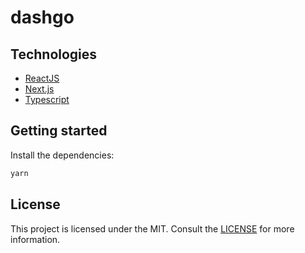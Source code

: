 # dashgo

## Technologies
- [ReactJS](https://reactjs.org/)
- [Next.js](https://nextjs.org/)
- [Typescript](https://typescriptlang.org/)

## Getting started

Install the dependencies:
```bash
yarn
```

## License
This project is licensed under the MIT. Consult the [LICENSE](LICENSE) for more information.